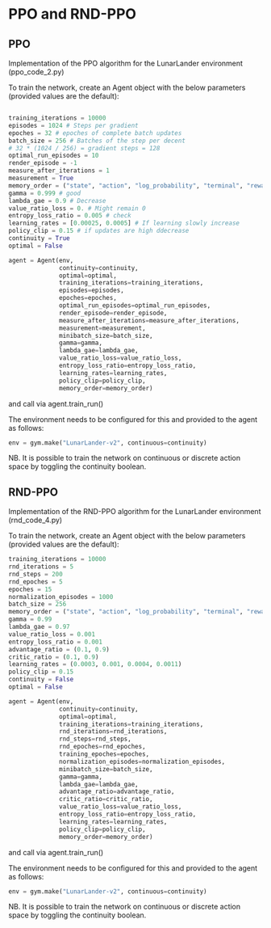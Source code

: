 # PPO and RND-PPO

## PPO 
Implementation of the PPO algorithm for the LunarLander environment (ppo_code_2.py)

To train the network, create an Agent object with the below parameters (provided values are the default):
```py

training_iterations = 10000
episodes = 1024 # Steps per gradient
epoches = 32 # epoches of complete batch updates
batch_size = 256 # Batches of the step per decent
# 32 * (1024 / 256) = gradient steps = 128
optimal_run_episodes = 10
render_episode = -1
measure_after_iterations = 1
measurement = True
memory_order = ("state", "action", "log_probability", "terminal", "reward", "new_state")
gamma = 0.999 # good
lambda_gae = 0.9 # Decrease
value_ratio_loss = 0. # Might remain 0
entropy_loss_ratio = 0.005 # check
learning_rates = [0.00025, 0.0005] # If learning slowly increase
policy_clip = 0.15 # if updates are high ddecrease
continuity = True
optimal = False

agent = Agent(env,
              continuity=continuity, 
              optimal=optimal, 
              training_iterations=training_iterations,
              episodes=episodes,
              epoches=epoches,
              optimal_run_episodes=optimal_run_episodes, 
              render_episode=render_episode, 
              measure_after_iterations=measure_after_iterations, 
              measurement=measurement,
              minibatch_size=batch_size,
              gamma=gamma,
              lambda_gae=lambda_gae,
              value_ratio_loss=value_ratio_loss,
              entropy_loss_ratio=entropy_loss_ratio,
              learning_rates=learning_rates,
              policy_clip=policy_clip,
              memory_order=memory_order)
```
and call via agent.train_run()

The environment needs to be configured for this and provided to the agent as follows:
```py
env = gym.make("LunarLander-v2", continuous=continuity)
```
NB. It is possible to train the network on continuous or discrete action space by toggling the continuity boolean. 

## RND-PPO
Implementation of the RND-PPO algorithm for the LunarLander environment (rnd_code_4.py)

To train the network, create an Agent object with the below parameters (provided values are the default):
```py
training_iterations = 10000
rnd_iterations = 5
rnd_steps = 200
rnd_epoches = 5
epoches = 15
normalization_episodes = 1000
batch_size = 256
memory_order = ("state", "action", "log_probability", "terminal", "reward", "new_state")
gamma = 0.99
lambda_gae = 0.97
value_ratio_loss = 0.001
entropy_loss_ratio = 0.001
advantage_ratio = (0.1, 0.9)
critic_ratio = (0.1, 0.9)
learning_rates = (0.0003, 0.001, 0.0004, 0.0011)
policy_clip = 0.15
continuity = False
optimal = False

agent = Agent(env, 
              continuity=continuity, 
              optimal=optimal, 
              training_iterations=training_iterations,
              rnd_iterations=rnd_iterations,
              rnd_steps=rnd_steps,
              rnd_epoches=rnd_epoches,
              training_epoches=epoches,
              normalization_episodes=normalization_episodes,
              minibatch_size=batch_size,
              gamma=gamma,
              lambda_gae=lambda_gae,
              advantage_ratio=advantage_ratio,
              critic_ratio=critic_ratio,
              value_ratio_loss=value_ratio_loss,
              entropy_loss_ratio=entropy_loss_ratio,
              learning_rates=learning_rates,
              policy_clip=policy_clip,
              memory_order=memory_order)
```
and call via agent.train_run()

The environment needs to be configured for this and provided to the agent as follows:
```py
env = gym.make("LunarLander-v2", continuous=continuity)
```
NB. It is possible to train the network on continuous or discrete action space by toggling the continuity boolean. 
